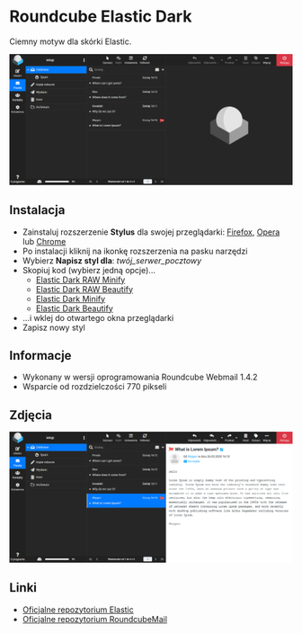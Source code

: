 # Roundcube Elastic Dark

Ciemny motyw dla skórki Elastic.

<a href="https://raw.githubusercontent.com/Skorpion/roundcube-elastic-dark/master/assets/mail.png"><img src="assets/mail.png" width="600" alt=""></a>

## Instalacja

* Zainstaluj rozszerzenie **Stylus** dla swojej przeglądarki: [Firefox](https://addons.mozilla.org/pl/firefox/addon/styl-us/), [Opera](https://addons.opera.com/pl/extensions/details/stylus/) lub [Chrome](https://chrome.google.com/webstore/detail/stylus-beta/apmmpaebfobifelkijhaljbmpcgbjbdo)
* Po instalacji kliknij na ikonkę rozszerzenia na pasku narzędzi
* Wybierz **Napisz styl dla**: *twój_serwer_pocztowy*
* Skopiuj kod (wybierz jedną opcje)...
  * [Elastic Dark RAW Minify](https://raw.githubusercontent.com/Skorpion/roundcube-elastic-dark/master/styles/main.css)
  * [Elastic Dark RAW Beautify](https://raw.githubusercontent.com/Skorpion/roundcube-elastic-dark/master/styles/main_doc.css)
  * [Elastic Dark Minify](https://github.com/Skorpion/roundcube-elastic-dark/blob/master/styles/main.css)
  * [Elastic Dark Beautify](https://github.com/Skorpion/roundcube-elastic-dark/blob/master/styles/main_doc.css)
* ...i wklej do otwartego okna przeglądarki
* Zapisz nowy styl

## Informacje

* Wykonany w wersji oprogramowania Roundcube Webmail 1.4.2
* Wsparcie od rozdzielczości 770 pikseli

## Zdjęcia

<a href="https://raw.githubusercontent.com/Skorpion/roundcube-elastic-dark/master/assets/mail-message.png"><img src="assets/mail-message.png" width="600" alt=""></a>

## Linki

* [Oficjalne repozytorium Elastic](https://github.com/roundcube/elastic)
* [Oficjalne repozytorium RoundcubeMail](https://github.com/roundcube/roundcubemail)
